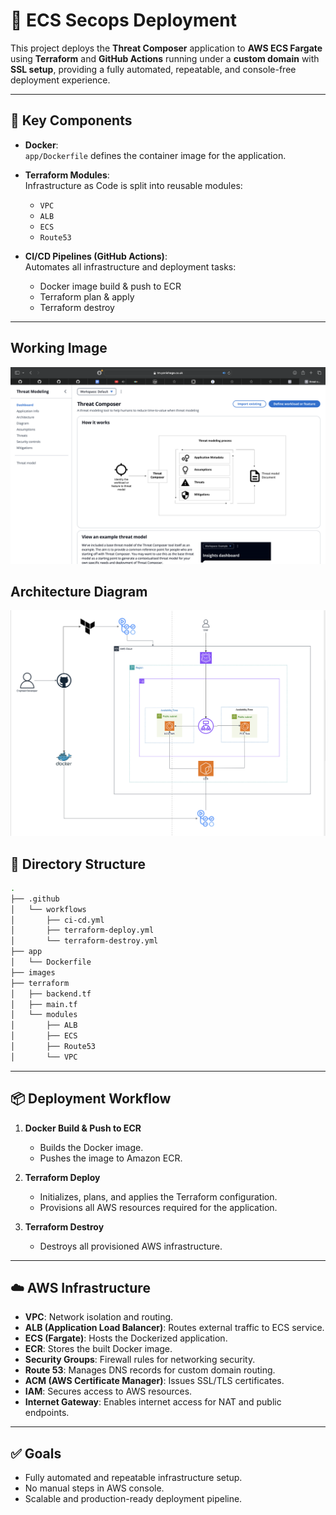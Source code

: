 # 🚀 ECS Secops Deployment

This project deploys the **Threat Composer** application to **AWS ECS Fargate** using **Terraform** and **GitHub Actions** running under a **custom domain** with **SSL setup**, providing a fully automated, repeatable, and console-free deployment experience.

---

## 🧱 Key Components

- **Docker**:  
  `app/Dockerfile` defines the container image for the application.

- **Terraform Modules**:  
  Infrastructure as Code is split into reusable modules:
  - `VPC`
  - `ALB`
  - `ECS`
  - `Route53`

- **CI/CD Pipelines (GitHub Actions)**:  
  Automates all infrastructure and deployment tasks:
  - Docker image build & push to ECR
  - Terraform plan & apply
  - Terraform destroy

---

## Working Image
![Architecture](./images/image-working.png)

## Architecture Diagram
![Architecture](./images/architecture-diagram2.png)

## 📁 Directory Structure
```sh
.
├── .github
│   └── workflows
│       ├── ci-cd.yml
│       ├── terraform-deploy.yml
│       └── terraform-destroy.yml
├── app
│   └── Dockerfile
├── images
├── terraform
│   ├── backend.tf
│   ├── main.tf
│   └── modules
│       ├── ALB
│       ├── ECS
│       ├── Route53
│       └── VPC

```
---

## 📦 Deployment Workflow

1. **Docker Build & Push to ECR**
   - Builds the Docker image.
   - Pushes the image to Amazon ECR.

2. **Terraform Deploy**
   - Initializes, plans, and applies the Terraform configuration.
   - Provisions all AWS resources required for the application.

3. **Terraform Destroy**
   - Destroys all provisioned AWS infrastructure.

---

## ☁️ AWS Infrastructure

- **VPC**: Network isolation and routing.
- **ALB (Application Load Balancer)**: Routes external traffic to ECS service.
- **ECS (Fargate)**: Hosts the Dockerized application.
- **ECR**: Stores the built Docker image.
- **Security Groups**: Firewall rules for networking security.
- **Route 53**: Manages DNS records for custom domain routing.
- **ACM (AWS Certificate Manager)**: Issues SSL/TLS certificates.
- **IAM**: Secures access to AWS resources.
- **Internet Gateway**: Enables internet access for NAT and public endpoints.

---

## ✅ Goals

- Fully automated and repeatable infrastructure setup.
- No manual steps in AWS console.
- Scalable and production-ready deployment pipeline.


[def]: ./images/working-image.png
